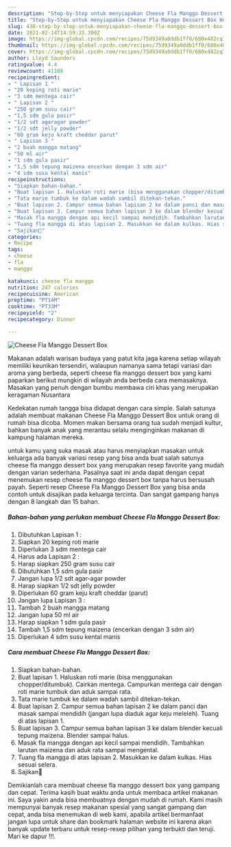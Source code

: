 ```yaml
---
description: "Step-by-Step untuk menyiapakan Cheese Fla Manggo Dessert Box Homemade"
title: "Step-by-Step untuk menyiapakan Cheese Fla Manggo Dessert Box Homemade"
slug: 438-step-by-step-untuk-menyiapakan-cheese-fla-manggo-dessert-box-homemade
date: 2021-02-14T14:59:33.390Z
image: https://img-global.cpcdn.com/recipes/75d9349a0ddb1ff0/680x482cq70/cheese-fla-manggo-dessert-box-foto-resep-utama.jpg
thumbnail: https://img-global.cpcdn.com/recipes/75d9349a0ddb1ff0/680x482cq70/cheese-fla-manggo-dessert-box-foto-resep-utama.jpg
cover: https://img-global.cpcdn.com/recipes/75d9349a0ddb1ff0/680x482cq70/cheese-fla-manggo-dessert-box-foto-resep-utama.jpg
author: Lloyd Saunders
ratingvalue: 4.4
reviewcount: 41108
recipeingredient:
- " Lapisan 1 "
- "20 keping roti marie"
- "3 sdm mentega cair"
- " Lapisan 2 "
- "250 gram susu cair"
- "1,5 sdm gula pasir"
- "1/2 sdt agaragar powder"
- "1/2 sdt jelly powder"
- "60 gram keju kraft cheddar parut"
- " Lapisan 3 "
- "2 buah mangga matang"
- "50 ml air"
- "1 sdm gula pasir"
- "1,5 sdm tepung maizena encerkan dengan 3 sdm air"
- "4 sdm susu kental manis"
recipeinstructions:
- "Siapkan bahan-bahan."
- "Buat lapisan 1. Haluskan roti marie (bisa menggunakan chopper/ditumbuk). Cairkan mentega. Campurkan mentega cair dengan roti marie tumbuk dan aduk sampai rata."
- "Tata marie tumbuk ke dalam wadah sambil ditekan-tekan."
- "Buat lapisan 2. Campur semua bahan lapisan 2 ke dalam panci dan masak sampai mendidih (jangan lupa diaduk agar keju meleleh). Tuang di atas lapisan 1."
- "Buat lapisan 3. Campur semua bahan lapisan 3 ke dalam blender kecuali tepung maizena. Blender sampai halus."
- "Masak fla mangga dengan api kecil sampai mendidih. Tambahkan larutan maizena dan aduk rata sampai mengental."
- "Tuang fla mangga di atas lapisan 2. Masukkan ke dalam kulkas. Hias sesuai selera."
- "Sajikan🤗"
categories:
- Recipe
tags:
- cheese
- fla
- manggo

katakunci: cheese fla manggo 
nutrition: 247 calories
recipecuisine: American
preptime: "PT14M"
cooktime: "PT33M"
recipeyield: "2"
recipecategory: Dinner

---
```



![Cheese Fla Manggo Dessert Box](https://img-global.cpcdn.com/recipes/75d9349a0ddb1ff0/680x482cq70/cheese-fla-manggo-dessert-box-foto-resep-utama.jpg)

Makanan adalah warisan budaya yang patut kita jaga karena setiap wilayah memiliki keunikan tersendiri, walaupun namanya sama tetapi variasi dan aroma yang berbeda, seperti cheese fla manggo dessert box yang kami paparkan berikut mungkin di wilayah anda berbeda cara memasaknya. Masakan yang penuh dengan bumbu membawa ciri khas yang merupakan keragaman Nusantara

Kedekatan rumah tangga bisa didapat dengan cara simple. Salah satunya adalah membuat makanan Cheese Fla Manggo Dessert Box untuk orang di rumah bisa dicoba. Momen makan bersama orang tua sudah menjadi kultur, bahkan banyak anak yang merantau selalu menginginkan makanan di kampung halaman mereka.



untuk kamu yang suka masak atau harus menyiapkan masakan untuk keluarga ada banyak variasi resep yang bisa anda buat salah satunya cheese fla manggo dessert box yang merupakan resep favorite yang mudah dengan varian sederhana. Pasalnya saat ini anda dapat dengan cepat menemukan resep cheese fla manggo dessert box tanpa harus bersusah payah.
Seperti resep Cheese Fla Manggo Dessert Box yang bisa anda contoh untuk disajikan pada keluarga tercinta. Dan sangat gampang hanya dengan 8 langkah dan 15 bahan.


<!--inarticleads1-->

##### Bahan-bahan yang perlukan membuat Cheese Fla Manggo Dessert Box:

1. Dibutuhkan  Lapisan 1 :
1. Siapkan 20 keping roti marie
1. Diperlukan 3 sdm mentega cair
1. Harus ada  Lapisan 2 :
1. Harap siapkan 250 gram susu cair
1. Dibutuhkan 1,5 sdm gula pasir
1. Jangan lupa 1/2 sdt agar-agar powder
1. Harap siapkan 1/2 sdt jelly powder
1. Diperlukan 60 gram keju kraft cheddar (parut)
1. Jangan lupa  Lapisan 3 :
1. Tambah 2 buah mangga matang
1. Jangan lupa 50 ml air
1. Harap siapkan 1 sdm gula pasir
1. Tambah 1,5 sdm tepung maizena (encerkan dengan 3 sdm air)
1. Diperlukan 4 sdm susu kental manis




<!--inarticleads2-->

##### Cara membuat  Cheese Fla Manggo Dessert Box:

1. Siapkan bahan-bahan.
1. Buat lapisan 1. Haluskan roti marie (bisa menggunakan chopper/ditumbuk). Cairkan mentega. Campurkan mentega cair dengan roti marie tumbuk dan aduk sampai rata.
1. Tata marie tumbuk ke dalam wadah sambil ditekan-tekan.
1. Buat lapisan 2. Campur semua bahan lapisan 2 ke dalam panci dan masak sampai mendidih (jangan lupa diaduk agar keju meleleh). Tuang di atas lapisan 1.
1. Buat lapisan 3. Campur semua bahan lapisan 3 ke dalam blender kecuali tepung maizena. Blender sampai halus.
1. Masak fla mangga dengan api kecil sampai mendidih. Tambahkan larutan maizena dan aduk rata sampai mengental.
1. Tuang fla mangga di atas lapisan 2. Masukkan ke dalam kulkas. Hias sesuai selera.
1. Sajikan🤗




Demikianlah cara membuat cheese fla manggo dessert box yang gampang dan cepat. Terima kasih buat waktu anda untuk membaca artikel makanan ini. Saya yakin anda bisa membuatnya dengan mudah di rumah. Kami masih mempunyai banyak resep makanan spesial yang sangat gampang dan cepat, anda bisa menemukan di web kami, apabila artikel bermanfaat jangan lupa untuk share dan bookmark halaman website ini karena akan banyak update terbaru untuk resep-resep pilihan yang terbukti dan teruji. Mari ke dapur !!!. 
